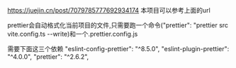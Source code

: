https://juejin.cn/post/7079785777692934174
本项目可以参考上面的url

prettier会自动格式化当前项目的文件,只需要跑一个命令("prettier": "prettier src vite.config.ts --write)和一个.prettier.config.js

需要下面这三个依赖
"eslint-config-prettier": "^8.5.0",
"eslint-plugin-prettier": "^4.0.0",
"prettier": "^2.6.2",
